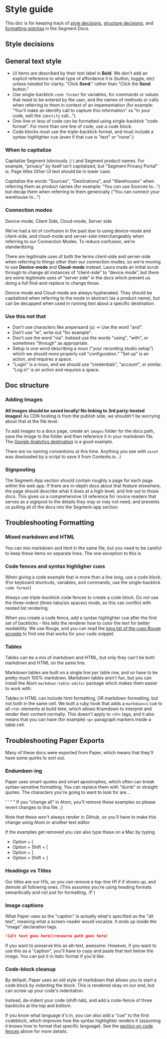 # Style guide

This doc is for keeping track of [style decisions](#style-decisions), [structure decisions](#doc-structure), and [formatting gotchas](#formatting) in the Segment Docs.

## Style decisions

## General text style

- UI items are described by their text label in **Bold**. We don't add an explicit reference to what type of affordance it is (button, toggle, etc) unless needed for clarity.  "Click **Send**." rather than "Click the **Send**  button."
- Use single-backtick `code format` for variables, for commands or values that need to be entered by the user, and the names of methods or calls when referring to them in context of an impementation (for example: "You'll make an identify call to capture this information" vs "In your code, edit the `identify` call...").
- One-line or less of code can be formatted using single-backtick "code format". For more than one line of code, use a code block.
- Code blocks must use the triple-backtick format, and must include a syntax highlighter cue (even if that cue is "text" or "none".)

### When to capitalize

Capitalize Segment (obviously ;) ) and Segment product names. For example, "privacy" by itself isn't capitalized, but "Segment Privacy Portal" is. Page titles Other UI text should be in lower case.

Capitalize the words "Sources", "Destinations", and "Warehouses" when referring them as product names (for example: “You can use Sources to…”) but decap them when referring to them generically (“You can connect your warehouse to…”)

### Connection modes
Device-mode, Client Side, Cloud-mode, Server side

We’ve had a lot of confusion in the past due to using device-mode and client-side, and cloud-mode and server-side interchangeably when referring to our Connection Modes. To reduce confusion, we’re standardizing.

There are legitimate uses of both the terms client-side and server-side when referring to things _other than_ our connection modes, so we’re moving to use **Device-mode** and **Cloud-mode** instead. Laura made an initial scrub through to change all instances of “client-side” to “device mode”, but there are some legitimate uses of “server side” in the docs which prevent us doing a full find-and-replace to change those.

Device-mode and Cloud-mode are always hyphenated. They should be capitalized when referring to the mode in abstract (as a product name), but can be decapped when used in running text about a specific destination.

### Use this not that

- Don't use characters like ampersand (`&`) -> Use the word "and".
- Don't use "ie", write out "for example".
- Don't use the word "via". Instead use the words "using", "with", or sometimes "through" as appropriate.
- Setup is one word describing a noun ("your recording studio setup") which we should more properly call "configuration."  "Set up" is an action, and requires a space.
- "Login" is a noun, and we should use "credentials", "account", or similar. "Log in" is an action and requires a space.

## Doc structure

### Adding Images

**All images should be saved locally! No linking to 3rd party-hosted images!**
As CDN hosting is from the publish side, we shouldn't be worrying about that at the file level.

To add images to a docs page, create an `images` folder for the docs path, save the image to the folder and then reference it in your markdown file. The [Google Analytics destination](/src/connections/destinations/catalog/google-analytics) is a good example.

There are no naming conventions at this time. Anything you see with `asset` was dowloaded by a script to save it from Contents.io. :)

### Signposting

The Segment-App section should contain roughly a page for each page within the web app. If there are in-depth docs about that feature elsewhere, the page should describe what it does at a high-level, and link out to those docs. This gives us a comprehensive UI reference for novice readers that serves as a signpost to the details they may or may not need, and prevents us pulling all of the docs into the Segment-app section.


## Troubleshooting Formatting


### Mixed markdown and HTML

You can mix markdown and html in the same file, but you need to be careful to keep these items on separate lines. The one exception to this is

### Code fences and syntax highligher cues

When giving a code example that is more than a line long, use a code block. (For keyboard shortcuts, variables, and commands, use the single-backtick `code format`)

Always use triple-backtick code fences to create a code block. Do not use the three-indent (three tabs/six spaces) mode, as this can conflict with nested list rendering.

When you create a code fence, add a syntax highlighter cue after the first set of backticks - this tells the renderer how to color the text for better readability. We use Rouge, and you can read the [long list of the cues Rouge accepts](https://github.com/rouge-ruby/rouge/wiki/list-of-supported-languages-and-lexers) to find one that works for your code snippet.

### Tables

Tables can be a mix of markdown and HTML, but only they can't be both markdown and HTML on the same line.

Markdown tables are built on a single line per table row, and so have to be pretty much 100% markdown. Markdown tables aren't fun, but you can install the Atom `markdown-table-editor` package which makes them easier to work with.

Tables in HTML can include html formatting, OR markdown formatting, but not both in the same cell. We built a ruby hook that adds a `markdown=1` cue to all `<td>` elements at build time, which allows Kramdown to interpret and render their content normally. This doesn't apply to `<th>` tags, and it also means that you can have (for example) `<p>` paragraph markers inside a table cell.

## Troubleshooting Paper Exports

Many of these docs were exported from Paper, which means that they'll have some quirks to sort out.

### Endumben-ing
Paper uses smart-quotes and smart apostrophes, which often can break syntax-sensitive formatting. You can replace them with "dumb" or straight quotes. The characters you're going to want to look for are...

’ ‘ “ ”  If you "change all" in Atom, you'll remove these examples so please revert changes to this file. ;)

Note that these won't always render in Github, so you'll have to make this change using Atom or another text editor.

If the examples get removed you can also type these on a Mac by typing
- Option + [
- Option + Shift + [
- Option + ]
- Option + Shift + ]

### Headings vs Titles

Our titles are our H1s, so you can remove a top-line H1 if if shows up, and demote all following ones. (This assumes you're using heading formats semantically and not just for formatting. :P )

### Image captions

What Paper uses as the "caption" is actually what's specified as the "alt text", meaning what a screen-reader would vocalize. It ends up inside the "image" declaration tags.

```md
![alt text goes here](resource path goes here)
```

If you want to preserve this as alt-text, awesome. However, if you want to use this as a "caption", you'll have to copy and paste that text below the image. You can put it in italic format if you'd like.

### Code-block cleanup

By default, Paper uses an old style of markdown that allows you to start a code block by indenting the block. This is rendered okay on our end, but can screw up your code's indentation.

Instead, de-indent your code (shift-tab), and add a code-fence of three backticks at the top and bottom.

If you know what language it's in, you can also add a "cue" to the first codeblock, which improves how the syntax highlighter renders it (assuming it knows how to format that specific language). See the [section on code fences](#code-fences-and-syntax-highligher-cues) above for more details.
